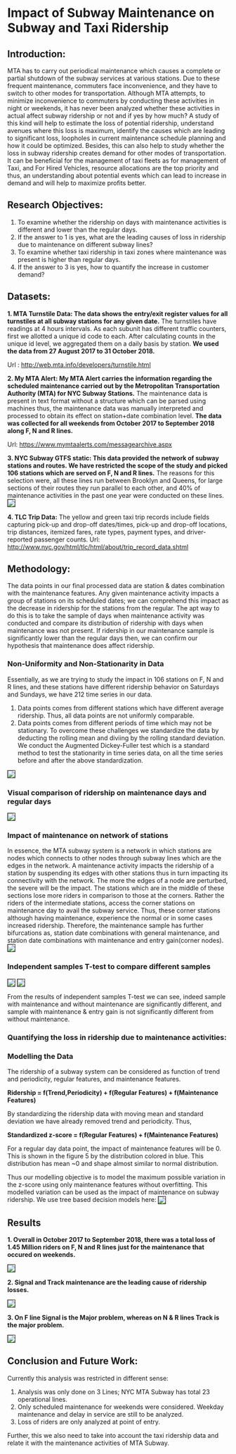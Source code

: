 # Impact of Subway Maintenance on Subway and Taxi Ridership

## Introduction:
MTA has to carry out periodical maintenance which causes a complete or partial shutdown of the subway services at various stations. Due to these frequent maintenance, commuters face inconvenience, and they have to switch to other modes for transportation. Although MTA attempts, to minimize inconvenience to commuters by conducting these activities in night or weekends, it has never been analyzed whether these activities in actual affect subway ridership or not and if yes by how much? A study of this kind will help to estimate the loss of potential ridership, understand avenues where this loss is maximum, identify the causes which are leading to significant loss, loopholes in current maintenance schedule planning and how it could be optimized. Besides, this can also help to study whether the loss in subway ridership creates demand for other modes of transportation. It can be beneficial for the management of taxi fleets as for management of Taxi, and For Hired Vehicles, resource allocations are the top priority and thus, an understanding about potential events which can lead to increase in demand and will help to maximize profits better.

## Research Objectives:
1. To examine whether the ridership on days with maintenance activities is different and lower than the regular days.
2. If the answer to 1 is yes, what are the leading causes of loss in ridership due to maintenance on different subway lines?
3. To examine whether taxi ridership in taxi zones where maintenance was present is higher than regular days.
4.  If the answer to 3 is yes, how to quantify the increase in customer demand?

## Datasets:
**1. MTA Turnstile Data: The data shows the entry/exit register values for all turnstiles at all subway stations for any given date.** The turnstiles have readings at 4 hours intervals. As each subunit has different traffic counters, first we allotted a unique id code to each. After calculating counts in the unique id level, we aggregated them on a daily basis by station.
**We used the data from 27 August 2017 to 31 October 2018.**

Url : http://web.mta.info/developers/turnstile.html
  
**2. My MTA Alert: My MTA Alert carries the information regarding the scheduled maintenance carried out by the Metropolitan Transportation Authority (MTA) for NYC Subway Stations.** The maintenance data is present in text format without a structure which can be parsed using machines thus, the maintenance data was manually interpreted and processed to obtain its effect on station+date combination level.
**The data was collected for all weekends from October 2017 to September 2018 along F, N and R lines.**

Url: https://www.mymtaalerts.com/messagearchive.aspx

**3. NYC Subway GTFS static: This data provided the network of subway stations and routes. We have restricted the scope of the study and picked 106 stations which are served on F, N and R lines.** The reasons for this selection were, all these lines run between Brooklyn and Queens, for large sections of their routes they run parallel to each other, and 40% of maintenance activities in the past one year were conducted on these lines.
<img src="https://github.com/Shivam0712/MTA_Maintenance_Impact/blob/master/Assets/Asset1.PNG" align="center" border="1"/>


**4. TLC Trip Data:** The yellow and green taxi trip records include fields capturing pick-up and drop-off dates/times, pick-up and drop-off  locations, trip distances, itemized fares, rate types, payment types, and driver-reported passenger counts.
Url: http://www.nyc.gov/html/tlc/html/about/trip_record_data.shtml

## Methodology:

The data points in our final processed data are station & dates combination with the maintenance features. Any given maintenance activity impacts a group of stations on its scheduled dates; we can comprehend this impact as the decrease in ridership for the stations from the regular. The apt way to do this is to take the sample of days when maintenance activity was conducted and compare its distribution of ridership with days when maintenance was not present. If ridership in our maintenance sample is significantly lower than the regular days then, we can confirm our hypothesis that maintenance does affect ridership.

### Non-Uniformity and Non-Stationarity in Data
Essentially, as we are trying to study the impact in 106 stations on F, N and R lines, and these stations have different ridership behavior on Saturdays and Sundays, we have 212 time series in our data.
1. Data points comes from different stations which have different average ridership. Thus, all data points are not uniformly comparable.
2. Data points comes from different periods of time which may not be stationary.
To overcome these challenges we standardize the data by deducting the rolling mean and diviing by the rolling standard deviation.
We conduct the Augmented Dickey-Fuller test which is a standard method to test the stationarity in time series data, on all the time series before and after the above standardization.
<img src="https://github.com/Shivam0712/MTA_Maintenance_Impact/blob/master/Assets/Asset2.PNG" align="center" border="1"/>

### Visual comparison of ridership on maintenance days and regular days
<img src="https://github.com/Shivam0712/MTA_Maintenance_Impact/blob/master/Assets/Asset3.PNG" align="center" border="1"/>

### Impact of maintenance on network of stations
In essence, the MTA subway system is a network in which stations are nodes which connects to other nodes through subway lines which are the edges in the network. A maintenance activity impacts the ridership of a station by suspending its edges with other stations thus in turn impacting its connectivity with the network. The more the edges of a node are perturbed, the severe will be the impact. The stations which are in the middle of these sections lose more riders in comparison to those at the corners. Rather the riders of the intermediate stations, access the corner stations on maintenance day to avail the subway service. Thus, these corner stations although having maintenance, experience the normal or in some cases increased ridership. Therefore, the maintenance sample has further bifurcations as, station date combinations with general maintenance, and station date combinations with maintenance and entry gain(corner nodes).
<img src="https://github.com/Shivam0712/MTA_Maintenance_Impact/blob/master/Assets/Asset7.jpg" align="center" border="1"/>


### Independent samples T-test to compare different samples
<img src="https://github.com/Shivam0712/MTA_Maintenance_Impact/blob/master/Assets/Asset4.PNG" align="center" border="1"/>

<img src="https://github.com/Shivam0712/MTA_Maintenance_Impact/blob/master/Assets/Asset9.PNG" align="center" border="1"/>

From the results of independent samples T-test we can see, indeed sample with maintenance and without maintenance are significantly different, and sample with maintenance & entry gain is not significantly different from without maintenance.
### Quantifying the loss in ridership due to maintenance activities:

### Modelling the Data
The ridership of a subway system can be considered as function of trend and periodicity, regular features, and maintenance features.

 
**Ridership = f(Trend,Periodicity) + f(Regular Features) + f(Maintenance Features)**

By standardizing the ridership data with moving mean and standard deviation we have already removed trend and periodicity. Thus,

**Standardized z-score = f(Regular Features) + f(Maintenance Features)**

For a regular day data point, the impact of maintenance features will be 0. This is shown in the figure 5 by the distribution  colored in blue. This distribution has mean ~0 and shape almost similar to normal distribution.

Thus our modelling objective is to model the maximum possible variation in the z-score using only maintenance features without overfitting. This modelled variation can be used as the impact of maintenance on subway ridership.
We use tree based decision models here:
<img src="https://github.com/Shivam0712/MTA_Maintenance_Impact/blob/master/Assets/Asset7.PNG" align="center" border="1"/>

## Results
**1. Overall in October 2017 to September 2018, there was a total loss of 1.45 Million riders on F, N and R lines just for the maintenance that occured on weekends.**

<img src="https://github.com/Shivam0712/MTA_Maintenance_Impact/blob/master/Assets/Asset10.PNG" align="center" border="1"/>

**2. Signal and Track maintenance are the leading cause of ridership losses.**

<img src="https://github.com/Shivam0712/MTA_Maintenance_Impact/blob/master/Assets/Asset5.PNG" align="center" border="1"/>

**3. On F line Signal is the Major problem, whereas on N & R lines Track is the major problem.**

<img src="https://github.com/Shivam0712/MTA_Maintenance_Impact/blob/master/Assets/Asset6.PNG" align="center" border="1"/>

## Conclusion and Future Work:

Currently this analysis was restricted in different sense:
1. Analysis was only done on 3 Lines; NYC MTA Subway has total 23 operational lines.
2. Only scheduled maintenance for weekends were considered. Weekday maintenance and delay in service are still to be analyzed.
3. Loss of riders are only analyzed at point of entry.

Further, this we also need to take into account the taxi ridership data and relate it with the maintenance activities of MTA Subway.

